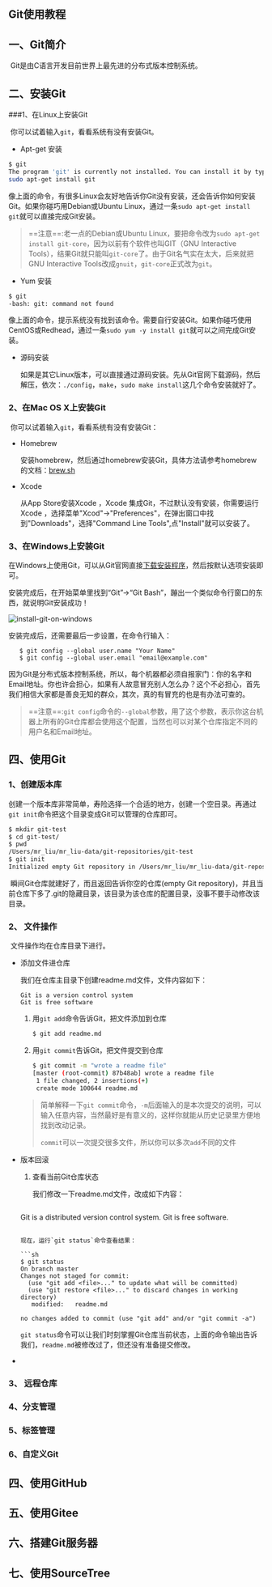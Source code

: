 ## Git使用教程

## 一、Git简介

​	Git是由C语言开发目前世界上最先进的分布式版本控制系统。



## 二、安装Git

###1、在Linux上安装Git

​	你可以试着输入`git`，看看系统有没有安装Git。

- Apt-get 安装

```sh
$ git
The program 'git' is currently not installed. You can install it by typing:
sudo apt-get install git
```
​	像上面的命令，有很多Linux会友好地告诉你Git没有安装，还会告诉你如何安装Git。如果你碰巧用Debian或Ubuntu Linux，通过一条`sudo apt-get install git`就可以直接完成Git安装。



>  ==注意==:老一点的Debian或Ubuntu Linux，要把命令改为`sudo apt-get install git-core`，因为以前有个软件也叫GIT（GNU Interactive Tools），结果Git就只能叫`git-core`了。由于Git名气实在太大，后来就把GNU Interactive Tools改成`gnuit`，`git-core`正式改为`git`。



- Yum 安装

```sh 
$ git
-bash: git: command not found
```


​	像上面的命令，提示系统没有找到该命令。需要自行安装Git。如果你碰巧使用CentOS或Redhead，通过一条`sudo yum -y install git`就可以之间完成Git安装。

- 源码安装

  如果是其它Linux版本，可以直接通过源码安装。先从Git官网下载源码，然后解压，依次：`./config`，`make`，`sudo make install`这几个命令安装就好了。

### 2、在Mac OS X上安装Git

​	你可以试着输入`git`，看看系统有没有安装Git：

- Homebrew 

  安装homebrew，然后通过homebrew安装Git，具体方法请参考homebrew的文档：[brew.sh](http://brew.sh)

- Xcode 

  从App Store安装Xcode ，Xcode 集成Git，不过默认没有安装，你需要运行Xcode ，选择菜单"Xcod"->"Preferences"，在弹出窗口中找到"Downloads"，选择"Command Line Tools",点"Install"就可以安装了。

### 3、在Windows上安装Git

   在Windows上使用Git，可以从Git官网直接[下载安装程序](https://git-scm.com/downloads)，然后按默认选项安装即可。

   安装完成后，在开始菜单里找到“Git”->“Git Bash”，蹦出一个类似命令行窗口的东西，就说明Git安装成功！

   ![install-git-on-windows](https://www.liaoxuefeng.com/files/attachments/919018718363424/0)

   安装完成后，还需要最后一步设置，在命令行输入：

```
   $ git config --global user.name "Your Name"
   $ git config --global user.email "email@example.com"
```

   因为Git是分布式版本控制系统，所以，每个机器都必须自报家门：你的名字和Email地址。你也许会担心，如果有人故意冒充别人怎么办？这个不必担心，首先我们相信大家都是善良无知的群众，其次，真的有冒充的也是有办法可查的。

   > ==注意==:`git config`命令的`--global`参数，用了这个参数，表示你这台机器上所有的Git仓库都会使用这个配置，当然也可以对某个仓库指定不同的用户名和Email地址。



## 四、使用Git

### 1、创建版本库

​	创建一个版本库非常简单，寿险选择一个合适的地方，创建一个空目录。再通过`git init`命令把这个目录变成Git可以管理的仓库即可。

```sh
$ mkdir git-test
$ cd git-test/
$ pwd
/Users/mr_liu/mr_liu-data/git-repositories/git-test
$ git init
Initialized empty Git repository in /Users/mr_liu/mr_liu-data/git-repositories/git-test/.git/
   ```

​	瞬间Git仓库就建好了，而且返回告诉你空的仓库(empty Git repository)，并且当前仓库下多了.git的隐藏目录，该目录为该仓库的配置目录，没事不要手动修改该目录。

### 2、 文件操作

​	文件操作均在仓库目录下进行。

 - 添加文件进仓库

   我们在仓库主目录下创建readme.md文件，文件内容如下：

   ```shell
   Git is a version control system
   Git is free software
   ```

   1. 用`git add`命令告诉Git，把文件添加到仓库

      ```sh
      $ git add readme.md
      ```

   2. 用`git commit`告诉Git，把文件提交到仓库

      ```sh
      $ git commit -m "wrote a readme file"
      [master (root-commit) 87b48ab] wrote a readme file
       1 file changed, 2 insertions(+)
       create mode 100644 readme.md
      ```

   > 简单解释一下`git commit`命令，`-m`后面输入的是本次提交的说明，可以输入任意内容，当然最好是有意义的，这样你就能从历史记录里方便地找到改动记录。
   >
   > `commit`可以一次提交很多文件，所以你可以多次`add`不同的文件

- 版本回滚

  1. 查看当前Git仓库状态

     我们修改一下readme.md文件，改成如下内容：

     ```shell
  Git is a distributed version control system.
  Git is free software.
     ```
     
     现在，运行`git status`命令查看结果：
     
     ```sh
     $ git status
     On branch master
     Changes not staged for commit:
       (use "git add <file>..." to update what will be committed)
       (use "git restore <file>..." to discard changes in working directory)
     	modified:   readme.md
     
     no changes added to commit (use "git add" and/or "git commit -a")
     ```
     
     `git status`命令可以让我们时刻掌握Git仓库当前状态，上面的命令输出告诉我们，`readme.md`被修改过了，但还没有准备提交修改。
     
     

- 





### 3、 远程仓库

### 4、分支管理

### 5、标签管理

### 6、自定义Git

## 四、使用GitHub

## 五、使用Gitee

## 六、搭建Git服务器

## 七、使用SourceTree



